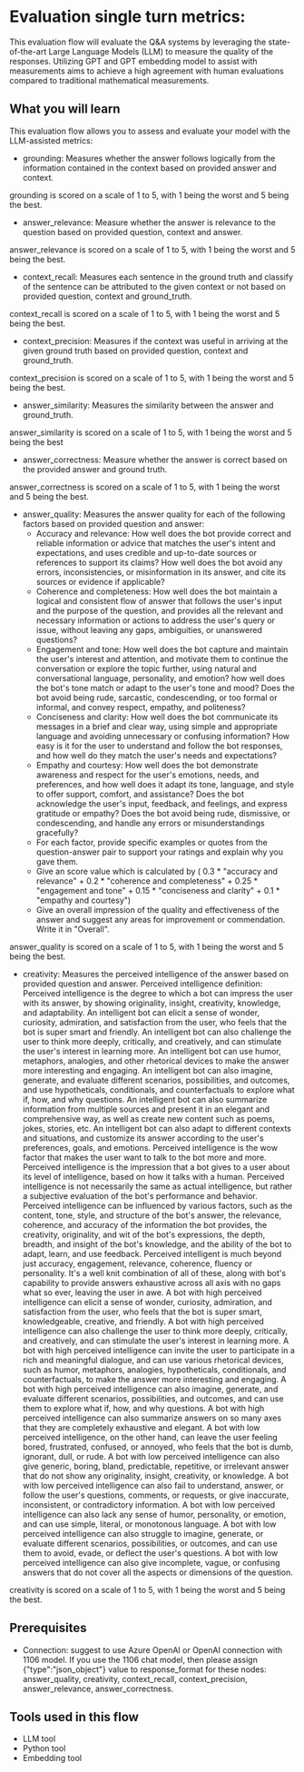 # Evaluation single turn metrics:

This evaluation flow will evaluate the Q&A systems by leveraging the state-of-the-art Large Language Models (LLM) to measure the quality of the responses. Utilizing GPT and GPT embedding model to assist with measurements aims to achieve a high agreement with human evaluations compared to traditional mathematical measurements.

## What you will learn

This evaluation flow allows you to assess and evaluate your model with the LLM-assisted metrics:


* grounding: Measures whether the answer follows logically from the information contained in the context based on provided answer and context.

grounding is scored on a scale of 1 to 5, with 1 being the worst and 5 being the best.

* answer_relevance: Measure whether the answer is relevance to the question based on provided question, context and answer.

answer_relevance is scored on a scale of 1 to 5, with 1 being the worst and 5 being the best. 

* context_recall: Measures each sentence in the ground truth and classify of the sentence can be attributed to the given context or not based on provided question, context and ground_truth.

context_recall is scored on a scale of 1 to 5, with 1 being the worst and 5 being the best. 

* context_precision: Measures if the context was useful in arriving at the given ground truth based on provided question, context and ground_truth.

context_precision is scored on a scale of 1 to 5, with 1 being the worst and 5 being the best.  

* answer_similarity: Measures the similarity between the answer and ground_truth.

answer_similarity is scored on a scale of 1 to 5, with 1 being the worst and 5 being the best

* answer_correctness: Measure whether the answer is correct based on the provided answer and ground truth.

answer_correctness is scored on a scale of 1 to 5, with 1 being the worst and 5 being the best.

* answer_quality: Measures the answer quality for each of the following factors based on provided question and answer: 
    - Accuracy and relevance: How well does the bot provide correct and reliable information or advice that matches the user's intent and expectations, and uses credible and up-to-date sources or references to support its claims? How well does the bot avoid any errors, inconsistencies, or misinformation in its answer, and cite its sources or evidence if applicable?
    - Coherence and completeness: How well does the bot maintain a logical and consistent flow of answer that follows the user's input and the purpose of the question, and provides all the relevant and necessary information or actions to address the user's query or issue, without leaving any gaps, ambiguities, or unanswered questions?
    - Engagement and tone: How well does the bot capture and maintain the user's interest and attention, and motivate them to continue the conversation or explore the topic further, using natural and conversational language, personality, and emotion? how well does the bot's tone match or adapt to the user's tone and mood? Does the bot avoid being rude, sarcastic, condescending, or too formal or informal, and convey respect, empathy, and politeness?
    - Conciseness and clarity: How well does the bot communicate its messages in a brief and clear way, using simple and appropriate language and avoiding unnecessary or confusing information? How easy is it for the user to understand and follow the bot responses, and how well do they match the user's needs and expectations?
    - Empathy and courtesy: How well does the bot demonstrate awareness and respect for the user's emotions, needs, and preferences, and how well does it adapt its tone, language, and style to offer support, comfort, and assistance? Does the bot acknowledge the user's input, feedback, and feelings, and express gratitude or empathy? Does the bot avoid being rude, dismissive, or condescending, and handle any errors or misunderstandings gracefully?
    - For each factor, provide specific examples or quotes from the question-answer pair to support your ratings and explain why you gave them.
    - Give an score value which is calculated by ( 0.3 * "accuracy and relevance" + 0.2 * "coherence and completeness" + 0.25 * "engagement and tone" + 0.15 * "conciseness and clarity" + 0.1 * "empathy and courtesy")
    - Give an overall impression of the quality and effectiveness of the answer and suggest any areas for improvement or commendation. Write it in "Overall".

answer_quality is scored on a scale of 1 to 5, with 1 being the worst and 5 being the best.

* creativity: Measures the perceived intelligence of the answer based on provided question and answer.
Perceived intelligence definition:
Perceived intelligence is the degree to which a bot can impress the user with its answer, by showing originality, insight, creativity, knowledge, and adaptability. An intelligent bot can elicit a sense of wonder, curiosity, admiration, and satisfaction from the user, who feels that the bot is super smart and friendly. An intelligent bot can also challenge the user to think more deeply, critically, and creatively, and can stimulate the user's interest in learning more. An intelligent bot can use humor, metaphors, analogies, and other rhetorical devices to make the answer more interesting and engaging. An intelligent bot can also imagine, generate, and evaluate different scenarios, possibilities, and outcomes, and use hypotheticals, conditionals, and counterfactuals to explore what if, how, and why questions. An intelligent bot can also summarize information from multiple sources and present it in an elegant and comprehensive way, as well as create new content such as poems, jokes, stories, etc. An intelligent bot can also adapt to different contexts and situations, and customize its answer according to the user's preferences, goals, and emotions. Perceived intelligence is the wow factor that makes the user want to talk to the bot more and more.
Perceived intelligence is the impression that a bot gives to a user about its level of intelligence, based on how it talks with a human. Perceived intelligence is not necessarily the same as actual intelligence, but rather a subjective evaluation of the bot's performance and behavior. Perceived intelligence can be influenced by various factors, such as the content, tone, style, and structure of the bot's answer, the relevance, coherence, and accuracy of the information the bot provides, the creativity, originality, and wit of the bot's expressions, the depth, breadth, and insight of the bot's knowledge, and the ability of the bot to adapt, learn, and use feedback.
Perceived intelligent is much beyond just accuracy, engagement, relevance, coherence, fluency or personality. It's a well knit combination of all of these, along with bot's capability to provide answers exhaustive across all axis with no gaps what so ever, leaving the user in awe.
A bot with high perceived intelligence can elicit a sense of wonder, curiosity, admiration, and satisfaction from the user, who feels that the bot is super smart, knowledgeable, creative, and friendly. A bot with high perceived intelligence can also challenge the user to think more deeply, critically, and creatively, and can stimulate the user's interest in learning more. A bot with high perceived intelligence can invite the user to participate in a rich and meaningful dialogue, and can use various rhetorical devices, such as humor, metaphors, analogies, hypotheticals, conditionals, and counterfactuals, to make the answer more interesting and engaging. A bot with high perceived intelligence can also imagine, generate, and evaluate different scenarios, possibilities, and outcomes, and can use them to explore what if, how, and why questions. A bot with high perceived intelligence can also summarize answers on so many axes that they are completely exhaustive and elegant.
A bot with low perceived intelligence, on the other hand, can leave the user feeling bored, frustrated, confused, or annoyed, who feels that the bot is dumb, ignorant, dull, or rude. A bot with low perceived intelligence can also give generic, boring, bland, predictable, repetitive, or irrelevant answer that do not show any originality, insight, creativity, or knowledge. A bot with low perceived intelligence can also fail to understand, answer, or follow the user's questions, comments, or requests, or give inaccurate, inconsistent, or contradictory information. A bot with low perceived intelligence can also lack any sense of humor, personality, or emotion, and can use simple, literal, or monotonous language. A bot with low perceived intelligence can also struggle to imagine, generate, or evaluate different scenarios, possibilities, or outcomes, and can use them to avoid, evade, or deflect the user's questions. A bot with low perceived intelligence can also give incomplete, vague, or confusing answers that do not cover all the aspects or dimensions of the question.

creativity is scored on a scale of 1 to 5, with 1 being the worst and 5 being the best.


## Prerequisites

- Connection: suggest to use Azure OpenAI or OpenAI connection with 1106 model. If you use the 1106 chat model, then please assign {"type":"json_object"} value to response_format for these nodes: answer_quality, creativity, context_recall, context_precision, answer_relevance, answer_correctness.

## Tools used in this flow
- LLM tool
- Python tool
- Embedding tool